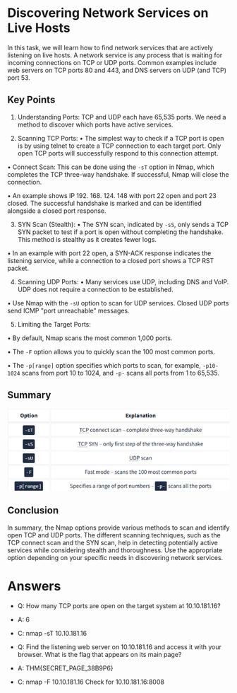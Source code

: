 # Discovering Network Services on Live Hosts 

In this task, we will learn how to find network services that are actively listening on live hosts. A network service is any process that is waiting for incoming connections on TCP or UDP ports. Common examples include web servers on TCP ports 80 and 443, and DNS servers on UDP (and TCP) port 53. 

## Key Points 

1. Understanding Ports: TCP and UDP each have 65,535 ports. We need a method to discover which ports have active services. 

2. Scanning TCP Ports: 
• The simplest way to check if a TCP port is open is by using telnet to create a TCP connection to each target port. Only open TCP ports will successfully respond to this connection attempt. 

• Connect Scan: This can be done using the `-sT` option in Nmap, which completes the TCP three-way handshake. If successful, Nmap will close the connection. 

• An example shows IP 192. 168. 124. 148 with port 22 open and port 23 closed. The successful handshake is marked and can be identified alongside a closed port response. 

3. SYN Scan (Stealth): 
• The SYN scan, indicated by `-sS`, only sends a TCP SYN packet to test if a port is open without completing the handshake. This method is stealthy as it creates fewer logs.

• In an example with port 22 open, a SYN-ACK response indicates the listening service, while a connection to a closed port shows a TCP RST packet. 

4. Scanning UDP Ports: 
• Many services use UDP, including DNS and VoIP. UDP does not require a connection to be established. 

• Use Nmap with the `-sU` option to scan for UDP services. Closed UDP ports send ICMP "port unreachable" messages. 

5. Limiting the Target Ports: 

• By default, Nmap scans the most common 1,000 ports. 

• The `-F` option allows you to quickly scan the 100 most common ports. 

• The `-p[range]` option specifies which ports to scan, for example, `-p10-1024` scans from port 10 to 1024, and `-p-` scans all ports from 1 to 65,535. 


## Summary

![Try Hack Me](image.png)

## Conclusion 

In summary, the Nmap options provide various methods to scan and identify open TCP and UDP ports. The different scanning techniques, such as the TCP connect scan and the SYN scan, help in detecting potentially active services while considering stealth and thoroughness. Use the appropriate option depending on your specific needs in discovering network services.

# Answers

- Q: How many TCP ports are open on the target system at 10.10.181.16?
- A: 6
- C: nmap -sT 10.10.181.16

- Q: Find the listening web server on 10.10.181.16 and access it with your browser. What is the flag that appears on its main page?
- A: THM{SECRET_PAGE_38B9P6} 
- C: nmap -F 10.10.181.16
Check for 10.10.181.16:8008
